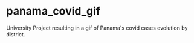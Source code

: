# panama_covid_gif
University Project resulting in a gif of Panama's covid cases evolution by district.
